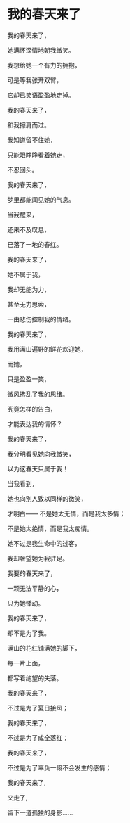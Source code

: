 # 我的春天来了

我的春天来了，

她满怀深情地朝我微笑。

我想给她一个有力的拥抱，

可是等我张开双臂，

它却已笑语盈盈地走掉。


我的春天来了，

和我擦肩而过。

我知道留不住她，

只能眼睁睁看着她走，

不忍回头。


我的春天来了，

梦里都能闻见她的气息。

当我醒来，

还来不及叹息，

已落了一地的春红。



我的春天来了，

她不属于我，

我却无能为力，

甚至无力思索，

一由悲伤控制我的情绪。



我的春天来了，

我用满山遍野的鲜花欢迎她，

而她，

只是盈盈一笑，

微风拂乱了我的思绪。

究竟怎样的告白，

才能表达我的情怀？

我的春天来了，

我分明看见她向我微笑，

以为这春天只属于我！

当我看到，

她也向别人致以同样的微笑，

才明白——
不是她太无情，而是我太多情；

不是她太绝情，而是我太痴情。


她不过是我生命中的过客，

我却奢望她为我驻足。

我要的春天来了，

一颗无法平静的心，

只为她悸动。

我的春天来了，

却不是为了我。

满山的花红铺满她的脚下，

每一片上面，

都写着绝望的失落。


我的春天来了，

不过是为了夏日接风；

我的春天来了，

不过是为了成全落红；

我的春天来了，

不过是为了辜负一段不会发生的感情；

我的春天来了,

又走了,

留下一道孤独的身影……
